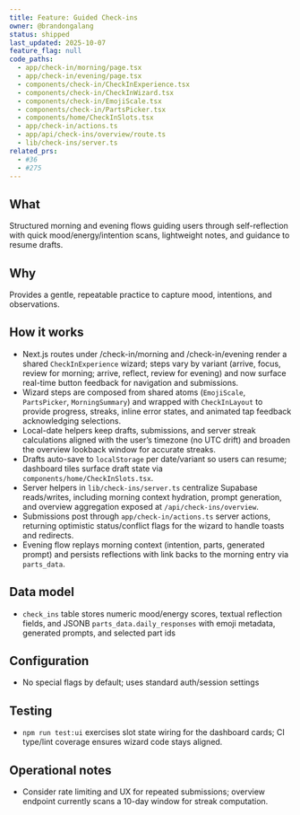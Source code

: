 ```yaml
---
title: Feature: Guided Check-ins
owner: @brandongalang
status: shipped
last_updated: 2025-10-07
feature_flag: null
code_paths:
  - app/check-in/morning/page.tsx
  - app/check-in/evening/page.tsx
  - components/check-in/CheckInExperience.tsx
  - components/check-in/CheckInWizard.tsx
  - components/check-in/EmojiScale.tsx
  - components/check-in/PartsPicker.tsx
  - components/home/CheckInSlots.tsx
  - app/check-in/actions.ts
  - app/api/check-ins/overview/route.ts
  - lib/check-ins/server.ts
related_prs:
  - #36
  - #275
---
```


## What
Structured morning and evening flows guiding users through self-reflection with quick mood/energy/intention scans, lightweight notes, and guidance to resume drafts.

## Why
Provides a gentle, repeatable practice to capture mood, intentions, and observations.

## How it works
- Next.js routes under /check-in/morning and /check-in/evening render a shared `CheckInExperience` wizard; steps vary by variant (arrive, focus, review for morning; arrive, reflect, review for evening) and now surface real-time button feedback for navigation and submissions.
- Wizard steps are composed from shared atoms (`EmojiScale`, `PartsPicker`, `MorningSummary`) and wrapped with `CheckInLayout` to provide progress, streaks, inline error states, and animated tap feedback acknowledging selections.
- Local-date helpers keep drafts, submissions, and server streak calculations aligned with the user’s timezone (no UTC drift) and broaden the overview lookback window for accurate streaks.
- Drafts auto-save to `localStorage` per date/variant so users can resume; dashboard tiles surface draft state via `components/home/CheckInSlots.tsx`.
- Server helpers in `lib/check-ins/server.ts` centralize Supabase reads/writes, including morning context hydration, prompt generation, and overview aggregation exposed at `/api/check-ins/overview`.
- Submissions post through `app/check-in/actions.ts` server actions, returning optimistic status/conflict flags for the wizard to handle toasts and redirects.
- Evening flow replays morning context (intention, parts, generated prompt) and persists reflections with link backs to the morning entry via `parts_data`.

## Data model
- `check_ins` table stores numeric mood/energy scores, textual reflection fields, and JSONB `parts_data.daily_responses` with emoji metadata, generated prompts, and selected part ids

## Configuration
- No special flags by default; uses standard auth/session settings

## Testing
- `npm run test:ui` exercises slot state wiring for the dashboard cards; CI type/lint coverage ensures wizard code stays aligned.

## Operational notes
- Consider rate limiting and UX for repeated submissions; overview endpoint currently scans a 10-day window for streak computation.
